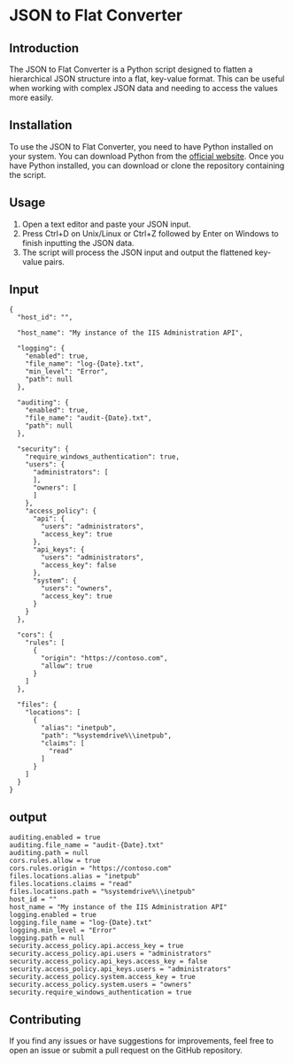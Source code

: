 # JSON to Flat Converter

## Introduction
The JSON to Flat Converter is a Python script designed to flatten a hierarchical JSON structure into a flat, key-value format. This can be useful when working with complex JSON data and needing to access the values more easily.

## Installation
To use the JSON to Flat Converter, you need to have Python installed on your system. You can download Python from the [official website](https://www.python.org/downloads/). Once you have Python installed, you can download or clone the repository containing the script.

## Usage
1. Open a text editor and paste your JSON input.
2. Press Ctrl+D on Unix/Linux or Ctrl+Z followed by Enter on Windows to finish inputting the JSON data.
3. The script will process the JSON input and output the flattened key-value pairs.

## Input
```
{
  "host_id": "",

  "host_name": "My instance of the IIS Administration API",

  "logging": {
    "enabled": true,
    "file_name": "log-{Date}.txt",
    "min_level": "Error",
    "path": null
  },

  "auditing": {
    "enabled": true,
    "file_name": "audit-{Date}.txt",
    "path": null
  },

  "security": {
    "require_windows_authentication": true,
    "users": {
      "administrators": [
      ],
      "owners": [
      ]
    },
    "access_policy": {
      "api": {
        "users": "administrators",
        "access_key": true
      },
      "api_keys": {
        "users": "administrators",
        "access_key": false
      },
      "system": {
        "users": "owners",
        "access_key": true
      }
    }
  },

  "cors": {
    "rules": [
      {
        "origin": "https://contoso.com",
        "allow": true
      }
    ]
  },

  "files": {
    "locations": [
      {
        "alias": "inetpub",
        "path": "%systemdrive%\\inetpub",
        "claims": [
          "read"
        ]
      }
    ]
  }
}
```
## output
```
auditing.enabled = true
auditing.file_name = "audit-{Date}.txt"
auditing.path = null
cors.rules.allow = true
cors.rules.origin = "https://contoso.com"
files.locations.alias = "inetpub"
files.locations.claims = "read"
files.locations.path = "%systemdrive%\\inetpub"
host_id = ""
host_name = "My instance of the IIS Administration API"
logging.enabled = true
logging.file_name = "log-{Date}.txt"
logging.min_level = "Error"
logging.path = null
security.access_policy.api.access_key = true
security.access_policy.api.users = "administrators"
security.access_policy.api_keys.access_key = false
security.access_policy.api_keys.users = "administrators"
security.access_policy.system.access_key = true
security.access_policy.system.users = "owners"
security.require_windows_authentication = true
```
## Contributing
If you find any issues or have suggestions for improvements, feel free to open an issue or submit a pull request on the GitHub repository.
